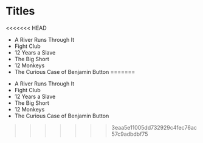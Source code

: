 # Titles

<<<<<<< HEAD
- A River Runs Through It
- Fight Club
- 12 Years a Slave
- The Big Short
- 12 Monkeys
- The Curious Case of Benjamin Button
=======
* A River Runs Through It
* Fight Club
* 12 Years a Slave
* The Big Short
* 12 Monkeys
* The Curious Case of Benjamin Button
>>>>>>> 3eaa5e11005dd732929c4fec76ac57c9adbdbf75
